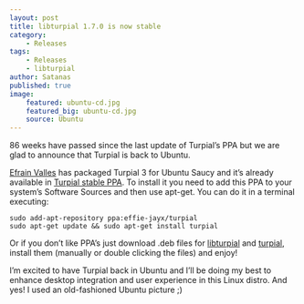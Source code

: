 ```yaml
---
layout: post
title: libturpial 1.7.0 is now stable
category:
    - Releases
tags:
    - Releases
    - libturpial
author: Satanas
published: true
image:
    featured: ubuntu-cd.jpg
    featured_big: ubuntu-cd.jpg
    source: Ubuntu
---
```

86 weeks have passed since the last update of Turpial’s PPA but we are glad to announce that Turpial is back to Ubuntu.

[Efrain Valles](https://twitter.com/effiejayx) has packaged Turpial 3 for Ubuntu Saucy and it’s already available in [Turpial stable PPA](https://launchpad.net/~effie-jayx/+archive/turpial). To install it you need to add this PPA to your system’s Software Sources and then use apt-get. You can do it in a terminal executing:

    sudo add-apt-repository ppa:effie-jayx/turpial
    sudo apt-get update && sudo apt-get install turpial
    
Or if you don’t like PPA’s just download .deb files for [libturpial](https://launchpad.net/~effie-jayx/+archive/turpial/+files/python-libturpial_1.0-1ubuntu2_all.deb) and [turpial](https://launchpad.net/~effie-jayx/+archive/turpial/+files/turpial_3.0%2Bdfsg-1ubuntu2_all.deb), install them (manually or double clicking the files) and enjoy!

I’m excited to have Turpial back in Ubuntu and I’ll be doing my best to enhance desktop integration and user experience in this Linux distro. And yes! I used an old-fashioned Ubuntu picture ;)